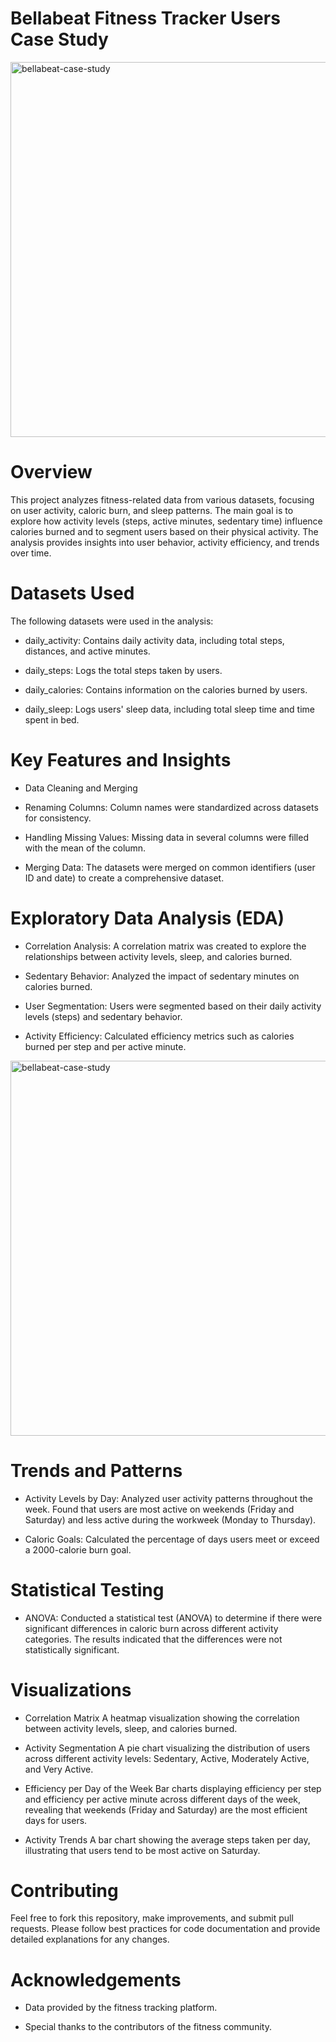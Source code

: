 # Bellabeat Fitness Tracker Users  Case Study
<img src="https://github.com/tanvir-data-science/Fitness-Tracker-Users-Case-Study/blob/main/bellabeat-case.study.png" alt="bellabeat-case-study" width="1200" height="600">

# Overview
This project analyzes fitness-related data from various datasets, focusing on user activity, caloric burn, and sleep patterns. The main goal is to explore how activity levels (steps, active minutes, sedentary time) influence calories burned and to segment users based on their physical activity. The analysis provides insights into user behavior, activity efficiency, and trends over time.

# Datasets Used
The following datasets were used in the analysis:

* daily_activity: Contains daily activity data, including total steps, distances, and active minutes.

* daily_steps: Logs the total steps taken by users.

* daily_calories: Contains information on the calories burned by users.

* daily_sleep: Logs users' sleep data, including total sleep time and time spent in bed.

# Key Features and Insights
* Data Cleaning and Merging
* Renaming Columns: Column names were standardized across datasets for consistency.

* Handling Missing Values: Missing data in several columns were filled with the mean of the column.

* Merging Data: The datasets were merged on common identifiers (user ID and date) to create a comprehensive dataset.

# Exploratory Data Analysis (EDA)
* Correlation Analysis: A correlation matrix was created to explore the relationships between activity levels, sleep, and calories burned.

* Sedentary Behavior: Analyzed the impact of sedentary minutes on calories burned.

* User Segmentation: Users were segmented based on their daily activity levels (steps) and sedentary behavior.

* Activity Efficiency: Calculated efficiency metrics such as calories burned per step and per active minute.
  
<img src=" https://github.com/tanvir-data-science/Fitness-Tracker-Users-Case-Study/blob/main/bellabeat-tracker.png" alt="bellabeat-case-study" width="1200" height="600">
 

# Trends and Patterns
* Activity Levels by Day: Analyzed user activity patterns throughout the week. Found that users are most active on weekends (Friday and Saturday) and less active during the workweek (Monday to Thursday).

* Caloric Goals: Calculated the percentage of days users meet or exceed a 2000-calorie burn goal.

# Statistical Testing
* ANOVA: Conducted a statistical test (ANOVA) to determine if there were significant differences in caloric burn across different activity categories. The results indicated that the differences were not statistically significant.

# Visualizations
* Correlation Matrix
A heatmap visualization showing the correlation between activity levels, sleep, and calories burned.

* Activity Segmentation
A pie chart visualizing the distribution of users across different activity levels: Sedentary, Active, Moderately Active, and Very Active.

* Efficiency per Day of the Week
Bar charts displaying efficiency per step and efficiency per active minute across different days of the week, revealing that weekends (Friday and Saturday) are the most efficient days for users.

* Activity Trends
A bar chart showing the average steps taken per day, illustrating that users tend to be most active on Saturday.

# Contributing
Feel free to fork this repository, make improvements, and submit pull requests. Please follow best practices for code documentation and provide detailed explanations for any changes.

# Acknowledgements

* Data provided by the fitness tracking platform.

* Special thanks to the contributors of the fitness community.
